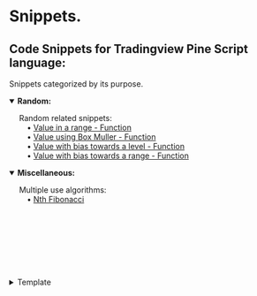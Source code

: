 <!-- if you need to give space before text to format tabulation use keys &ensp; &emsp; combination-->
# Snippets.

## Code Snippets for Tradingview Pine Script language:
Snippets categorized by its purpose.

<details open>
  <!-- leave a blank line after summary -->
  <summary><b>Random:</b></summary>
  
  <!--#### &emsp; Miscellaneous:-->
  &emsp; Random related snippets:  
&emsp;&emsp; • [Value in a range - Function](/./snippets/category/random/prng_range.md "generate a value within range 0 to parameter.")<br/>
&emsp;&emsp; • [Value using Box Muller - Function](/./snippets/category/random/prng_Box_Muller.md "generate a value with bias towards a normal distribution.")<br/>
&emsp;&emsp; • [Value with bias towards a level - Function](/./snippets/category/random/prng_weighed_bias.md "generate a value with bias towards a level.")<br/>
&emsp;&emsp; • [Value with bias towards a range - Function](/./snippets/category/random/prng_weighed_2bias.md "generate a value with bias towards a range within a range.")<br/>
</details>

<details open>
  <!-- leave a blank line after summary -->
  <summary><b>Miscellaneous:</b></summary>
  
  <!--#### &emsp; Miscellaneous:-->
  &emsp; Multiple use algorithms:  
 &emsp;&emsp; • [Nth Fibonacci](/./snippets/category/miscellaneous/nth_fibonacci.md#function-to-find-nth-fibonacci "Find the Nth Fibonacci sequence number.")
</details>


<br/>
<br/>
<br/>
<br/>
<br/>
<br/>
<br/>
<details close>
  <!-- leave a blank line after summary -->
  <summary>Template</summary>
  
  #### Category A Snippets
  Perhaps a description is usefull..
  1. Snippet A1
  2. Snippet A2 family:
     * Snippet A2.1
     * Snippet A2.2
  3. Snippet A3

<details open>
  <!-- leave a blank line after summary -->
  <summary>Category B</summary>
  
  #### Category B Snippets
  Perhaps a description is usefull..
  
  ***
  
<details open>
  <!-- leave a blank line after summary -->
  <summary>Sub Category BA1</summary>
  
  1. Snippet SB1
  2. Snippet SB2 family:
     * Snippet SB2.1
     * Snippet SB2.2
  3. Snippet SB3
</details>
  
  ***
  
  1. Snippet B1
  2. Snippet B2
  3. Snippet B3 family:
     * Snippet B3.1
     * Snippet B3.2
  4. Snippet B3
</details>

</details>
